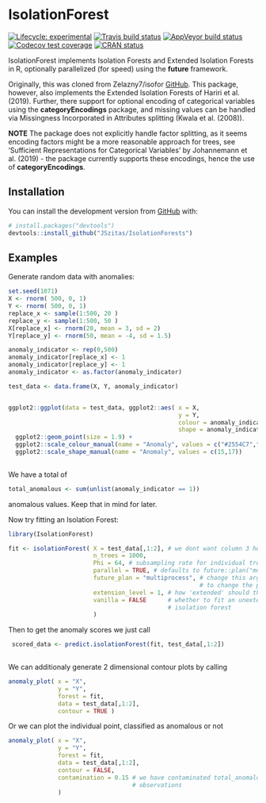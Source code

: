 
<!-- README.md is generated from README.Rmd. Please edit that file -->

# IsolationForest

<!-- badges: start -->

[![Lifecycle:
experimental](https://img.shields.io/badge/lifecycle-experimental-orange.svg)](https://www.tidyverse.org/lifecycle/#experimental)
[![Travis build
status](https://travis-ci.org/JSzitas/IsolationForests.svg?branch=master)](https://travis-ci.org/JSzitas/IsolationForests)
[![AppVeyor build
status](https://ci.appveyor.com/api/projects/status/github/JSzitas/IsolationForests?branch=master&svg=true)](https://ci.appveyor.com/project/JSzitas/IsolationForests)
[![Codecov test
coverage](https://codecov.io/gh/JSzitas/IsolationForests/branch/master/graph/badge.svg)](https://codecov.io/gh/JSzitas/IsolationForests?branch=master)
[![CRAN
status](https://www.r-pkg.org/badges/version/IsolationForest)](https://CRAN.R-project.org/package=IsolationForest)
<!-- badges: end -->

IsolationForest implements Isolation Forests and Extended Isolation
Forests in R, optionally parallelized (for speed) using the **future**
framework.

Originally, this was cloned from Zelazny7/isofor
[GitHub](https://github.com/Zelazny7/isofor). This package, however,
also implements the Extended Isolation Forests of Hariri et al.(2019).
Further, there support for optional encoding of categorical variables
using the **categoryEncodings** package, and missing values can be
handled via Missingness Incorporated in Attributes splitting (Kwala et
al. (2008)).

**NOTE** The package does not explicitly handle factor splitting, as it
seems encoding factors might be a more reasonable approach for trees,
see ‘Sufficient Representations for Categorical Variables’ by
Johannemann et al. (2019) - the package currently supports these
encodings, hence the use of **categoryEncodings**.

## Installation

You can install the development version from
[GitHub](https://github.com/) with:

``` r
# install.packages("devtools")
devtools::install_github("JSzitas/IsolationForests")
```

<!-- Hopefully, once a CRAN release is made, the package will also be available via the usual route: -->

<!-- ``` r -->

<!-- install.packages("IsolationForests") -->

<!-- ``` -->

## Examples

Generate random data with anomalies:

``` r
set.seed(1071)
X <- rnorm( 500, 0, 1)
Y <- rnorm( 500, 0, 1)
replace_x <- sample(1:500, 20 )
replace_y <- sample(1:500, 50 )
X[replace_x] <- rnorm(20, mean = 3, sd = 2)
Y[replace_y] <- rnorm(50, mean = -4, sd = 1.5)

anomaly_indicator <- rep(0,500)
anomaly_indicator[replace_x] <- 1
anomaly_indicator[replace_y] <- 1
anomaly_indicator <- as.factor(anomaly_indicator)

test_data <- data.frame(X, Y, anomaly_indicator)


ggplot2::ggplot(data = test_data, ggplot2::aes( x = X,
                                                y = Y,
                                                colour = anomaly_indicator,
                                                shape = anomaly_indicator )) +
  ggplot2::geom_point(size = 1.9) +
  ggplot2::scale_colour_manual(name = "Anomaly", values = c("#2554C7","#E42217")) +
  ggplot2::scale_shape_manual(name = "Anomaly", values = c(15,17))
  
```

We have a total of

``` r
total_anomalous <- sum(unlist(anomaly_indicator == 1)) 
```

anomalous values. Keep that in mind for later.

Now try fitting an Isolation Forest:

``` r
library(IsolationForest)

fit <- isolationForest( X = test_data[,1:2], # we dont want column 3 here. 
                        n_trees = 1000,
                        Phi = 64, # subsampling rate for individual trees
                        parallel = TRUE, # defaults to future::plan("multiprocess")
                        future_plan = "multiprocess", # change this argument 
                                                      # to change the plan 
                        extension_level = 1, # how 'extended' should the trees be? 
                        vanilla = FALSE      # whether to fit an unextended, original 
                                             # isolation forest
                        )
```

Then to get the anomaly scores we just call

``` r
 scored_data <- predict.isolationForest(fit, test_data[,1:2])
 
```

We can additionaly generate 2 dimensional contour plots by calling

``` r
anomaly_plot( x = "X",
              y = "Y",
              forest = fit,
              data = test_data[,1:2], 
              contour = TRUE )
```

Or we can plot the individual point, classified as anomalous or not

``` r
anomaly_plot( x = "X",
              y = "Y",
              forest = fit,
              data = test_data[,1:2], 
              contour = FALSE,
              contamination = 0.15 # we have contaminated total_anomalous/nrow(test_data),
                                   # observations 
              )
```
